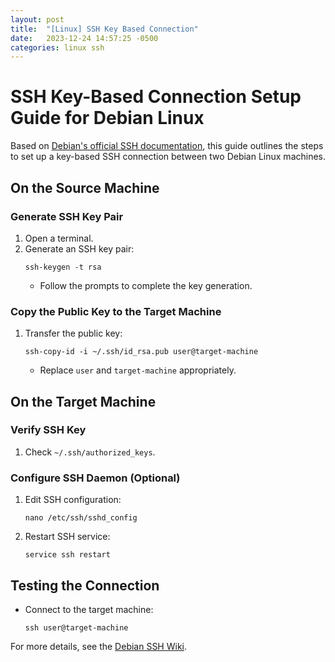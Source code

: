```yaml
---
layout: post
title:  "[Linux] SSH Key Based Connection"
date:   2023-12-24 14:57:25 -0500
categories: linux ssh
---
```

# SSH Key-Based Connection Setup Guide for Debian Linux

Based on [Debian's official SSH documentation](https://wiki.debian.org/SSH), this guide outlines the steps to set up a key-based SSH connection between two Debian Linux machines.

## On the Source Machine

### Generate SSH Key Pair

1. Open a terminal.
2. Generate an SSH key pair:
   ```shell
   ssh-keygen -t rsa
   ```
   - Follow the prompts to complete the key generation.

### Copy the Public Key to the Target Machine

1. Transfer the public key:
   ```shell
   ssh-copy-id -i ~/.ssh/id_rsa.pub user@target-machine
   ```
   - Replace `user` and `target-machine` appropriately.

## On the Target Machine

### Verify SSH Key

1. Check `~/.ssh/authorized_keys`.

### Configure SSH Daemon (Optional)

1. Edit SSH configuration:
   ```shell
   nano /etc/ssh/sshd_config
   ```
2. Restart SSH service:
   ```shell
   service ssh restart
   ```

## Testing the Connection

- Connect to the target machine:
  ```shell
  ssh user@target-machine
  ```

For more details, see the [Debian SSH Wiki](https://wiki.debian.org/SSH).
